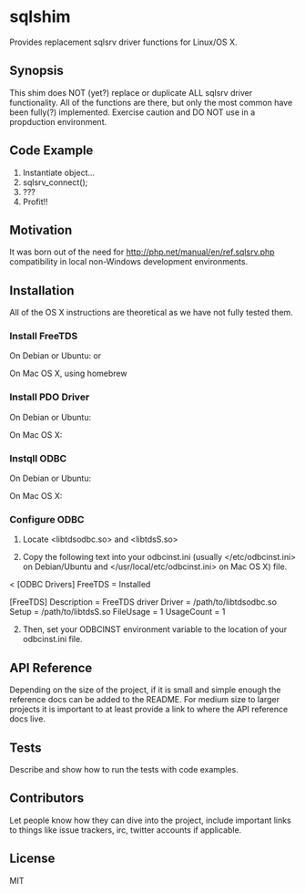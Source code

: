 # sqlshim
Provides replacement sqlsrv driver functions for Linux/OS X.


## Synopsis

This shim does NOT (yet?) replace or duplicate ALL sqlsrv driver functionality.
All of the functions are there, but only the most common have been fully(?)
implemented. Exercise caution and DO NOT use in a propduction environment.


## Code Example

1. Instantiate object...
2. sqlsrv_connect();
3. ???
4. Profit!!


## Motivation

It was born out of the need for <http://php.net/manual/en/ref.sqlsrv.php> compatibility in local non-Windows development environments.


## Installation
All of the OS X instructions are theoretical as we have not fully tested them.

### Install FreeTDS

On Debian or Ubuntu:
<apt-get install freetds-bin> or <freetds-common>

On Mac OS X, using homebrew
<brew install freetds>


### Install PDO Driver

On Debian or Ubuntu:
<apt-get install php5-sybase>

On Mac OS X:
<brew install php5-pdo-dblib>

### Instqll ODBC

On Debian or Ubuntu:
<apt-get install unixodbc>

On Mac OS X:
<brew install unixodbc>


### Configure ODBC

1. Locate <libtdsodbc.so> and <libtdsS.so>

1. Copy the following text into your odbcinst.ini (usually </etc/odbcinst.ini> on Debian/Ubuntu and </usr/local/etc/odbcinst.ini> on Mac OS X) file.

<
[ODBC Drivers]
FreeTDS = Installed

[FreeTDS]
Description = FreeTDS driver
Driver = /path/to/libtdsodbc.so
Setup = /path/to/libtdsS.so
FileUsage = 1
UsageCount = 1
>

2. Then, set your ODBCINST environment variable to the location of your odbcinst.ini file.


## API Reference

Depending on the size of the project, if it is small and simple enough the reference docs can be added to the README. For medium size to larger projects it is important to at least provide a link to where the API reference docs live.

## Tests

Describe and show how to run the tests with code examples.

## Contributors

Let people know how they can dive into the project, include important links to things like issue trackers, irc, twitter accounts if applicable.

## License

MIT